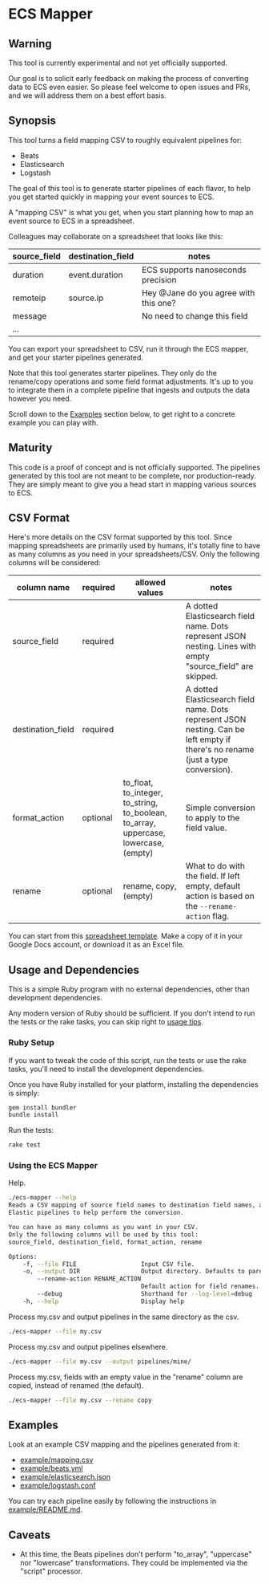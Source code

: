 # ECS Mapper

## Warning

This tool is currently experimental and not yet officially supported.

Our goal is to solicit early feedback on making the process of converting data to ECS even easier.
So please feel welcome to open issues and PRs, and we will address them on a best effort basis.

## Synopsis

This tool turns a field mapping CSV to roughly equivalent pipelines for:

- Beats
- Elasticsearch
- Logstash

The goal of this tool is to generate starter pipelines of each flavor, to
help you get started quickly in mapping your event sources to ECS.

A "mapping CSV" is what you get, when you start planning how to map an event
source to ECS in a spreadsheet.

Colleagues may collaborate on a spreadsheet that looks like this:

| source\_field | destination\_field | notes  |
|--------------|-------------------|---------------------------------------|
| duration     | event.duration    | ECS supports nanoseconds precision    |
| remoteip     | source.ip         | Hey @Jane do you agree with this one? |
| message      |                   | No need to change this field          |
| ...          |                   |                                       |

You can export your spreadsheet to CSV, run it through the ECS mapper,
and get your starter pipelines generated.

Note that this tool generates starter pipelines. They only do the rename/copy
operations and some field format adjustments. It's up to you to integrate them
in a complete pipeline that ingests and outputs the data however you need.

Scroll down to the [Examples](#examples) section below, to get right to a
concrete example you can play with.

## Maturity

This code is a proof of concept and is not officially supported.
The pipelines generated by this tool are not meant to be complete, nor production-ready.
They are simply meant to give you a head start in mapping various sources to ECS.

## CSV Format

Here's more details on the CSV format supported by this tool. Since mapping
spreadsheets are primarily used by humans, it's totally fine to have as many columns
as you need in your spreadsheets/CSV. Only the following columns will be considered:

| column name | required | allowed values | notes |
|-------------|----------|----------------|-------|
| source\_field | required |  | A dotted Elasticsearch field name. Dots represent JSON nesting. Lines with empty "source\_field" are skipped. |
| destination\_field | required |  | A dotted Elasticsearch field name. Dots represent JSON nesting. Can be left empty if there's no rename (just a type conversion). |
| format\_action | optional | to\_float, to\_integer, to\_string, to\_boolean, to\_array, uppercase, lowercase, (empty) | Simple conversion to apply to the field value. |
| rename | optional | rename, copy, (empty) | What to do with the field. If left empty, default action is based on the `--rename-action` flag. |

You can start from this
[spreadsheet template](https://docs.google.com/spreadsheets/d/1m5JiOTeZtUueW3VOVqS8bFYqNGEEyp0jAsgO12NFkNM). Make a copy of it in your Google Docs account, or download it as an Excel file.

## Usage and Dependencies

This is a simple Ruby program with no external dependencies, other than development
dependencies.

Any modern version of Ruby should be sufficient. If you don't intend to run the
tests or the rake tasks, you can skip right to [usage tips](#using-the-ecs-mapper).

### Ruby Setup

If you want to tweak the code of this script, run the tests or use the rake tasks,
you'll need to install the development dependencies.

Once you have Ruby installed for your platform, installing the dependencies is simply:

```bash
gem install bundler
bundle install
```

Run the tests:

```bash
rake test
```

### Using the ECS Mapper

Help.

```bash
./ecs-mapper --help
Reads a CSV mapping of source field names to destination field names, and generates
Elastic pipelines to help perform the conversion.

You can have as many columns as you want in your CSV.
Only the following columns will be used by this tool:
source_field, destination_field, format_action, rename

Options:
    -f, --file FILE                  Input CSV file.
    -o, --output DIR                 Output directory. Defaults to parent dir of --file.
        --rename-action RENAME_ACTION
                                     Default action for field renames. Acceptable values are: copy, rename. Default is rename.
        --debug                      Shorthand for --log-level=debug
    -h, --help                       Display help
```

Process my.csv and output pipelines in the same directory as the csv.

```bash
./ecs-mapper --file my.csv
```

Process my.csv and output pipelines elsewhere.

```bash
./ecs-mapper --file my.csv --output pipelines/mine/
```

Process my.csv, fields with an empty value in the "rename" column are copied,
instead of renamed (the default).

```bash
./ecs-mapper --file my.csv --rename copy
```

## Examples

Look at an example CSV mapping and the pipelines generated from it:

- [example/mapping.csv](example/mapping.csv)
- [example/beats.yml](example/beats.yml)
- [example/elasticsearch.json](example/elasticsearch.json)
- [example/logstash.conf](example/logstash.conf)

You can try each pipeline easily by following the instructions
in [example/README.md](example/).

## Caveats

* At this time, the Beats pipelines don't perform "to\_array", "uppercase" nor
  "lowercase" transformations. They could be implemented via the "script" processor.
